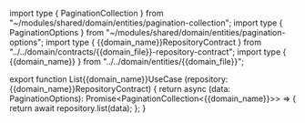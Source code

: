 import type { PaginationCollection } from "~/modules/shared/domain/entities/pagination-collection";
import type { PaginationOptions } from "~/modules/shared/domain/entities/pagination-options";
import type { {{domain_name}}RepositoryContract } from "../../domain/contracts/{{domain_file}}-repository-contract";
import type { {{domain_name}} } from "../../domain/entities/{{domain_file}}";

export function List{{domain_name}}UseCase (repository: {{domain_name}}RepositoryContract) {
	return async (data: PaginationOptions): Promise<PaginationCollection<{{domain_name}}>> => {
		return await repository.list(data);
	};
}
